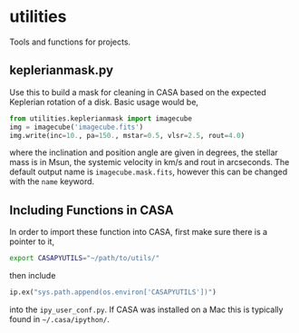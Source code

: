 # utilities
Tools and functions for projects.

## keplerianmask.py

Use this to build a mask for cleaning in CASA based on the expected Keplerian
rotation of a disk. Basic usage would be,

```python
from utilities.keplerianmask import imagecube
img = imagecube('imagecube.fits')
img.write(inc=10., pa=150., mstar=0.5, vlsr=2.5, rout=4.0)
```
where the inclination and position angle are given in degrees, the stellar mass
is in Msun, the systemic velocity in km/s and rout in arcseconds. The default
output name is `imagecube.mask.fits`, however this can be changed with the
`name` keyword.

## Including Functions in CASA

In order to import these function into CASA, first make sure there is a
pointer to it,

```bash
export CASAPYUTILS="~/path/to/utils/"
```

then include

```python
ip.ex("sys.path.append(os.environ['CASAPYUTILS'])")
```

into the `ipy_user_conf.py`. If CASA was installed on a Mac this is typically
found in `~/.casa/ipython/`.
